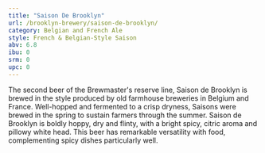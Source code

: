 ```yaml
---
title: "Saison De Brooklyn"
url: /brooklyn-brewery/saison-de-brooklyn/
category: Belgian and French Ale
style: French & Belgian-Style Saison
abv: 6.8
ibu: 0
srm: 0
upc: 0
---
```

The second beer of the Brewmaster's reserve line, Saison de Brooklyn is brewed in the style produced by old farmhouse breweries in Belgium and France. Well-hopped and fermented to a crisp dryness, Saisons were brewed in the spring to sustain farmers through the summer. Saison de Brooklyn is boldly hoppy, dry and flinty, with a bright spicy, citric aroma and pillowy white head. This beer has remarkable versatility with food, complementing spicy dishes particularly well.
